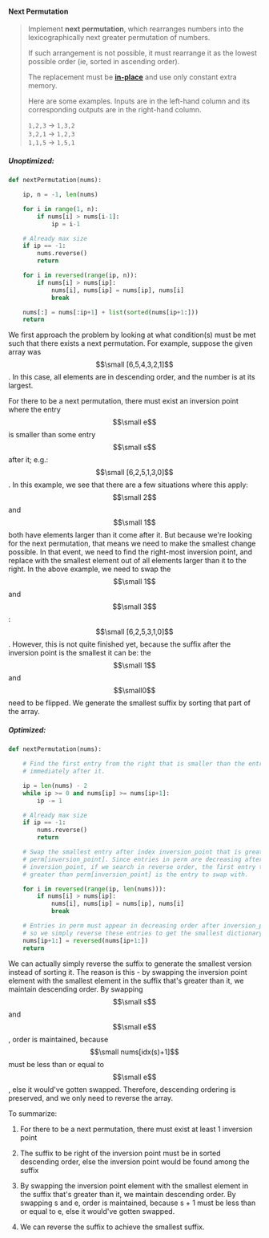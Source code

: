 #### Next Permutation

> Implement **next permutation**, which rearranges numbers into the lexicographically next greater permutation of numbers.
>
> If such arrangement is not possible, it must rearrange it as the lowest possible order \(ie, sorted in ascending order\).
>
> The replacement must be [**in-place**](http://en.wikipedia.org/wiki/In-place_algorithm) and use only constant extra memory.
>
> Here are some examples. Inputs are in the left-hand column and its corresponding outputs are in the right-hand column.
>
> `1,2,3` → `1,3,2`  
> `3,2,1` → `1,2,3`  
> `1,1,5` → `1,5,1`

##### Unoptimized:

```py
def nextPermutation(nums):   

    ip, n = -1, len(nums)

    for i in range(1, n):
        if nums[i] > nums[i-1]:
            ip = i-1

    # Already max size
    if ip == -1:
        nums.reverse()
        return

    for i in reversed(range(ip, n)):
        if nums[i] > nums[ip]:
            nums[i], nums[ip] = nums[ip], nums[i]
            break

    nums[:] = nums[:ip+1] + list(sorted(nums[ip+1:]))
    return
```

We first approach the problem by looking at what condition\(s\) must be met such that there exists a next permutation. For example, suppose the given array was $$\small [6,5,4,3,2,1]$$. In this case, all elements are in descending order, and the number is at its largest.

For there to be a next permutation, there must exist an inversion point where the entry $$\small e$$ is smaller than some entry $$\small s$$ after it; e.g.: $$\small [6,2,5,1,3,0]$$. In this example, we see that there are a few situations where this apply: $$\small 2$$ and $$\small 1$$ both have elements larger than it come after it. But because we're looking for the next permutation, that means we need to make the smallest change possible. In that event, we need to find the right-most inversion point, and replace with the smallest element out of all elements larger than it to the right. In the above example, we need to swap the $$\small 1$$ and $$\small 3$$: $$\small [6,2,5,3,1,0]$$. However, this is not quite finished yet, because the suffix after the inversion point is the smallest it can be: the $$\small 1$$ and $$\small0$$ need to be flipped. We generate the smallest suffix by sorting that part of the array.

##### Optimized:

```py
def nextPermutation(nums):   

    # Find the first entry from the right that is smaller than the entry
    # immediately after it.

    ip = len(nums) - 2     
    while ip >= 0 and nums[ip] >= nums[ip+1]:
        ip -= 1

    # Already max size
    if ip == -1:
        nums.reverse()
        return

    # Swap the smallest entry after index inversion_point that is greater than
    # perm[inversion_point]. Since entries in perm are decreasing after
    # inversion_point, if we search in reverse order, the first entry that is
    # greater than perm[inversion_point] is the entry to swap with.

    for i in reversed(range(ip, len(nums))):
        if nums[i] > nums[ip]:
            nums[i], nums[ip] = nums[ip], nums[i]
            break

    # Entries in perm must appear in decreasing order after inversion_point,
    # so we simply reverse these entries to get the smallest dictionary order.
    nums[ip+1:] = reversed(nums[ip+1:])
    return
```

We can actually simply reverse the suffix to generate the smallest version instead of sorting it. The reason is this - by swapping the inversion point element with the smallest element in the suffix that's greater than it, we maintain descending order. By swapping $$\small s$$ and $$\small e$$, order is maintained, because $$\small nums[idx(s)+1]$$ must be less than or equal to $$\small e$$, else it would've gotten swapped. Therefore, descending ordering is preserved, and we only need to reverse the array.

To summarize:

1. For there to be a next permutation, there must exist at least 1 inversion point

2. The suffix to be right of the inversion point must be in sorted descending order, else the inversion point would be found among the suffix

3. By swapping the inversion point element with the smallest element in the suffix that's greater than it, we maintain descending order. By swapping s and e, order is maintained, because s + 1 must be less than or equal to e, else it would've gotten swapped.

4. We can reverse the suffix to achieve the smallest suffix.



